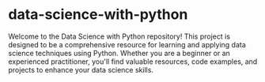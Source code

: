 # data-science-with-python
Welcome to the Data Science with Python repository! This project is designed to be a comprehensive resource for learning and applying data science techniques using Python. Whether you are a beginner or an experienced practitioner, you'll find valuable resources, code examples, and projects to enhance your data science skills.
